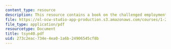 ```yaml
---
content_type: resource
description: This resource contains a book on the challenged employment system.
file: https://ol-ocw-studio-app-production.s3.amazonaws.com/courses/1-259j-transit-management-fall-2006/273c2eac734e4ea01a6b24906545cf8b_tsyn40.pdf
file_type: application/pdf
resourcetype: Document
title: tsyn40.pdf
uid: 273c2eac-734e-4ea0-1a6b-24906545cf8b
---
```


